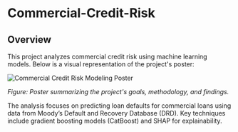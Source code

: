 # Commercial-Credit-Risk

## Overview
This project analyzes commercial credit risk using machine learning models. Below is a visual representation of the project's poster:

![Commercial Credit Risk Modeling Poster](poster.png)

*Figure: Poster summarizing the project's goals, methodology, and findings.*

The analysis focuses on predicting loan defaults for commercial loans using data from Moody’s Default and Recovery Database (DRD). Key techniques include gradient boosting models (CatBoost) and SHAP for explainability.
